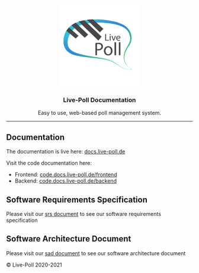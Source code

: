 <p align="center">
  <img alt="Live-Poll Logo" src="./media/logo.png" height="220" />
  <h3 align="center">Live-Poll Documentation</h3>
  <p align="center">Easy to use, web-based poll management system.</p>
</p>

---

## Documentation
The documentation is live here: [docs.live-poll.de](https://docs.live-poll.de)

Visit the code documentation here:

- Frontend: [code.docs.live-poll.de/frontend](https://code.docs.live-poll.de/frontend)
- Backend: [code.docs.live-poll.de/backend](https://code.docs.live-poll.de/backend)

## Software Requirements Specification
Please visit our [srs document](docs/srs.md) to see our software requirements specification

## Software Architecture Document
Please visit our [sad document](docs/sad.md) to see our software architecture document

© Live-Poll 2020-2021